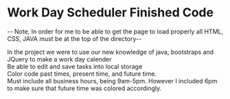 # Work Day Scheduler Finished Code
-- Note, In order for me to be able to get the page to load properly all HTML, CSS, JAVA must be at the top of the directory--

In the project we were to use our new knowledge of java, bootstraps and JQuery to make a work day calender</br>
Be able to edit and save tasks into local storage</br>
Color code past times, present time, and future time.</br>
Must include all business hours, being 9am-5pm. However I included 6pm to make sure that future time was colored accordingly.</br>
